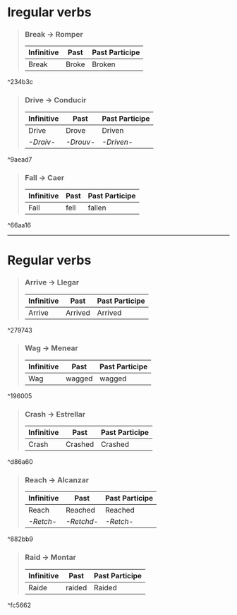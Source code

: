 # Iregular verbs


> ### **Break** -> Romper
>
> | Infinitive | Past  | Past Participe |
> | ---------- | ----- | -------------- |
> | Break      | Broke | Broken         |

^234b3c


> ### **Drive** -> Conducir
>
> | Infinitive | Past  | Past Participe |
> | ---------- | ----- | -------------- |
> | Drive      | Drove | Driven         |
> |*-Draiv-*|*-Drouv-*|*-Driven-*|

^9aead7


> ### **Fall** -> Caer
>
> | Infinitive | Past  | Past Participe |
> | ---------- | ----- | -------------- |
> | Fall | fell | fallen|

^66aa16



---
# Regular verbs

> ### **Arrive** -> Llegar
>
> | Infinitive | Past  | Past Participe |
> | ---------- | ----- | -------------- |
> | Arrive|Arrived| Arrived|

^279743


> ### **Wag** -> Menear
>
> | Infinitive | Past  | Past Participe |
> | ---------- | ----- | -------------- |
> | Wag        | wagged| wagged       |

^196005


> ### **Crash** -> Estrellar
>
> | Infinitive | Past  | Past Participe |
> | ---------- | ----- | -------------- |
> | Crash      | Crashed |Crashed  |

^d86a60


> ### **Reach** -> Alcanzar
>
> | Infinitive | Past  | Past Participe |
> | ---------- | ----- | -------------- |
> | Reach | Reached | Reached|
> |*-Retch-*|*-Retchd-*|*-Retch-*|

^882bb9


> ### **Raid** -> Montar
>
> | Infinitive | Past  | Past Participe |
> | ---------- | ----- | -------------- |
> | Raide | raided|Raided|

^fc5662

